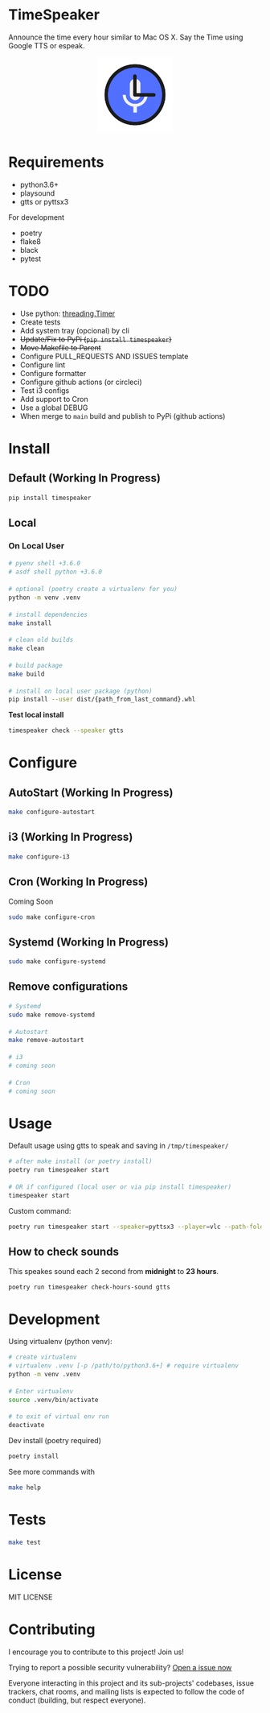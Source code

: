 # TimeSpeaker

Announce the time every hour similar to Mac OS X. Say the Time using Google TTS or espeak.

<center><img src="https://raw.githubusercontent.com/wallacesilva/timespeaker/main/resources/timespeaker-logo.png" alt="Timespeaker - Logo" height="150" /></center>

# Requirements

- python3.6+
- playsound
- gtts or pyttsx3

For development

- poetry 
- flake8
- black
- pytest

# TODO

- Use python: [threading.Timer](https://docs.python.org/3/library/threading.html?highlight=timer#threading.Timer)
- Create tests
- Add system tray (opcional) by cli
- ~~Update/Fix to PyPi (`pip install timespeaker`)~~
- ~~Move Makefile to Parent~~
- Configure PULL_REQUESTS AND ISSUES template
- Configure lint
- Configure formatter
- Configure github actions (or circleci)
- Test i3 configs
- Add support to Cron
- Use a global DEBUG
- When merge to `main` build and publish to PyPi (github actions)

# Install

## Default (Working In Progress)

```bash
pip install timespeaker
```

## Local

### On Local User

```bash
# pyenv shell +3.6.0
# asdf shell python +3.6.0

# optional (poetry create a virtualenv for you)
python -m venv .venv 

# install dependencies
make install

# clean old builds
make clean

# build package
make build

# install on local user package (python)
pip install --user dist/{path_from_last_command}.whl
```

**Test local install**
```bash
timespeaker check --speaker gtts
```

# Configure

## AutoStart (Working In Progress)

```bash
make configure-autostart
```

## i3 (Working In Progress)

```bash
make configure-i3
```

## Cron (Working In Progress)

Coming Soon

```bash
sudo make configure-cron
```

## Systemd (Working In Progress)

```bash
sudo make configure-systemd
```

## Remove configurations

```bash
# Systemd
sudo make remove-systemd

# Autostart
make remove-autostart

# i3
# coming soon

# Cron
# coming soon
```

# Usage

Default usage using gtts to speak and saving in `/tmp/timespeaker/`

```bash
# after make install (or poetry install)
poetry run timespeaker start

# OR if configured (local user or via pip install timespeaker)
timespeaker start
```

Custom command:

```bash
poetry run timespeaker start --speaker=pyttsx3 --player=vlc --path-folder=/tmp/timespeaker/
```

## How to check sounds

This speakes sound each 2 second from **midnight** to **23 hours**.

```bash
poetry run timespeaker check-hours-sound gtts
```

# Development

Using virtualenv (python venv):

```bash
# create virtualenv
# virtualenv .venv [-p /path/to/python3.6+] # require virtualenv
python -m venv .venv

# Enter virtualenv
source .venv/bin/activate

# to exit of virtual env run 
deactivate
```

Dev install (poetry required)

```bash
poetry install
```

See more commands with

```bash
make help
```

# Tests

```bash
make test
```

# License

MIT LICENSE

# Contributing

I encourage you to contribute to this project! Join us!

Trying to report a possible security vulnerability? [Open a issue now](https://github.com/wallacesilva/timespeaker/issues/new)

Everyone interacting in this project and its sub-projects' codebases, issue trackers, chat rooms, and mailing lists is expected to follow the code of conduct (building, but respect everyone).
